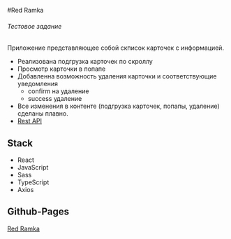 #Red Ramka
###### Тестовое задание
Приложение представляющее собой скписок карточек с информацией.
* Реализована подгрузка карточек по скроллу
* Просмотр карточки в попапе
* Добавленна возможность удаления карточки и соответствующие уведомления 
    * confirm на удаление
    * success удаление
* Все изменения в контенте (подгрузка карточек, попапы, удаление) сделаны плавно.
* [Rest API](https://www.instantwebtools.net/fake-rest-api#read-passenger-paginated)

## Stack
* React
* JavaScript
* Sass
* TypeScript
* Axios


## Github-Pages
[Red Ramka](https://gamspi.github.io/redramka/)

